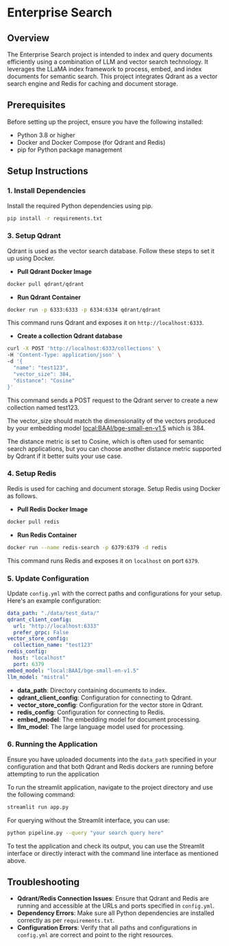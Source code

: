 # Enterprise Search

## Overview

The Enterprise Search project is intended to index and query documents efficiently using a combination of LLM and vector search technology. It leverages the LLaMA index framework to process, embed, and index documents for semantic search. This project integrates Qdrant as a vector search engine and Redis for caching and document storage.

## Prerequisites

Before setting up the project, ensure you have the following installed:
- Python 3.8 or higher
- Docker and Docker Compose (for Qdrant and Redis)
- pip for Python package management

## Setup Instructions

### 1. Install Dependencies

Install the required Python dependencies using pip.

```bash
pip install -r requirements.txt
```

### 3. Setup Qdrant

Qdrant is used as the vector search database. Follow these steps to set it up using Docker.

- **Pull Qdrant Docker Image**

```bash
docker pull qdrant/qdrant
```

- **Run Qdrant Container**

```bash
docker run -p 6333:6333 -p 6334:6334 qdrant/qdrant
```

This command runs Qdrant and exposes it on `http://localhost:6333`.

- **Create a collection Qdrant database**

```bash
curl -X POST 'http://localhost:6333/collections' \
-H 'Content-Type: application/json' \
-d '{
  "name": "test123",
  "vector_size": 384,
  "distance": "Cosine"
}'
```

This command sends a POST request to the Qdrant server to create a new collection named test123.

The vector_size should match the dimensionality of the vectors produced by your embedding model [local:BAAI/bge-small-en-v1.5](https://huggingface.co/BAAI/bge-small-en-v1.5) which is 384. 

The distance metric is set to Cosine, which is often used for semantic search applications, but you can choose another distance metric supported by Qdrant if it better suits your use case.

### 4. Setup Redis

Redis is used for caching and document storage. Setup Redis using Docker as follows.

- **Pull Redis Docker Image**

```bash
docker pull redis
```

- **Run Redis Container**

```bash
docker run --name redis-search -p 6379:6379 -d redis
```

This command runs Redis and exposes it on `localhost` on port `6379`.

### 5. Update Configuration

Update `config.yml` with the correct paths and configurations for your setup. Here's an example configuration:

```yaml
data_path: "./data/test_data/"
qdrant_client_config:
  url: "http://localhost:6333"
  prefer_grpc: False
vector_store_config:
  collection_name: "test123"
redis_config:
  host: "localhost"
  port: 6379
embed_model: "local:BAAI/bge-small-en-v1.5"
llm_model: "mistral"
```
- **data_path**: Directory containing documents to index.
- **qdrant_client_config**: Configuration for connecting to Qdrant.
- **vector_store_config**: Configuration for the vector store in Qdrant.
- **redis_config**: Configuration for connecting to Redis.
- **embed_model**: The embedding model for document processing.
- **llm_model**: The large language model used for processing.

### 6. Running the Application

Ensure you have uploaded documents into the `data_path` specified in your configuration and that both Qdrant and Redis dockers are running before attempting to run the application

To run the streamlit application, navigate to the project directory and use the following command:

```bash
streamlit run app.py
```

For querying without the Streamlit interface, you can use:

```bash
python pipeline.py --query "your search query here"
```
To test the application and check its output, you can use the Streamlit interface or directly interact with the command line interface as mentioned above.

## Troubleshooting

- **Qdrant/Redis Connection Issues**: Ensure that Qdrant and Redis are running and accessible at the URLs and ports specified in `config.yml`.
- **Dependency Errors**: Make sure all Python dependencies are installed correctly as per `requirements.txt`.
- **Configuration Errors**: Verify that all paths and configurations in `config.yml` are correct and point to the right resources.